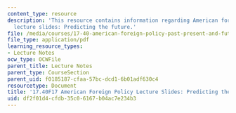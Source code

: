 ```yaml
---
content_type: resource
description: 'This resource contains information regarding American foreign policy
  lecture slides: Predicting the future.'
file: /media/courses/17-40-american-foreign-policy-past-present-and-future-fall-2017/df2f01d4cfdb35c06167b04ac7e234b3_MIT17_40F17_PredictingFutr.pdf
file_type: application/pdf
learning_resource_types:
- Lecture Notes
ocw_type: OCWFile
parent_title: Lecture Notes
parent_type: CourseSection
parent_uid: f0185187-cfaa-57bc-dcd1-6b01adf630c4
resourcetype: Document
title: '17.40F17 American Foreign Policy Lecture Slides: Predicting the Future'
uid: df2f01d4-cfdb-35c0-6167-b04ac7e234b3
---
```

